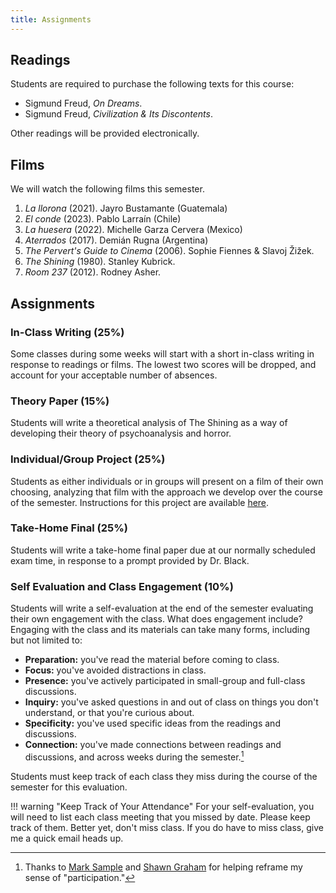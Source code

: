 ```yaml
---
title: Assignments
---
```


## Readings

Students are required to purchase the following texts for this course:

- Sigmund Freud, *On Dreams*.
- Sigmund Freud, *Civilization & Its Discontents*.

Other readings will be provided electronically.

## Films

We will watch the following films this semester.

1. *La llorona* (2021). Jayro Bustamante (Guatemala)
2. *El conde* (2023). Pablo Larraín (Chile)
3. *La huesera* (2022). Michelle Garza Cervera (Mexico)
4. *Aterrados* (2017). Demián Rugna (Argentina)
5. *The Pervert's Guide to Cinema* (2006). Sophie Fiennes & Slavoj Žižek.
6. *The Shining* (1980). Stanley Kubrick.
7. *Room 237* (2012). Rodney Asher.

## Assignments

### In-Class Writing (25%)

Some classes during some weeks will start with a short in-class writing in response to readings or films. The lowest two scores will be dropped, and account for your acceptable number of absences. 

### Theory Paper (15%)

Students will write a theoretical analysis of The Shining as a way of developing their theory of psychoanalysis and horror. 

### Individual/Group Project (25%)

Students as either individuals or in groups will present on a film of their own choosing, analyzing that film with the approach we develop over the course of the semester. Instructions for this project are available [here](https://chadblack.net/2024Film/resources/Film%20Presentation%20Project/).

### Take-Home Final (25%)

Students will write a take-home final paper due at our normally scheduled exam time, in response to a prompt provided by Dr. Black.

### Self Evaluation and Class Engagement (10%)

Students will write a self-evaluation at the end of the semester evaluating their own engagement with the class. What does engagement include? Engaging with the class and its materials can take many forms, including but not limited to:

- **Preparation:** you've read the material before coming to class.  
- **Focus:** you've avoided distractions in class.  
- **Presence:** you've actively participated in small-group and full-class discussions.  
- **Inquiry:** you've asked questions in and out of class on things you don't understand, or that you're curious about.
- **Specificity:** you've used specific ideas from the readings and discussions.
- **Connection:** you've made connections between readings and discussions, and across weeks during the semester.[^1]


Students must keep track of each class they miss during the course of the semester for this evaluation.

!!! warning "Keep Track of Your Attendance"
    For your self-evaluation, you will need to list each class meeting that you missed by date. Please keep track of them. Better yet, don't miss class. If you do have to miss class, give me a quick email heads up.
  

[^1]: Thanks to [Mark Sample](https://twitter.com/samplereality/status/1564016056208949249) and [Shawn Graham](https://shawngraham.github.io/hist1900/2.Assessment/Assessment/#engagement) for helping reframe my sense of "participation."








